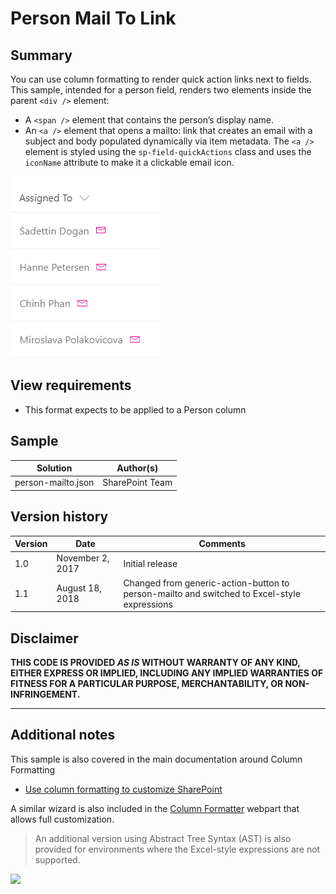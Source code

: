 # Person Mail To Link

## Summary
You can use column formatting to render quick action links next to fields. This sample, intended for a person field, renders two elements inside the parent `<div />` element:

- A `<span />` element that contains the person’s display name.
- An `<a />` element that opens a mailto: link that creates an email with a subject and body populated dynamically via item metadata. The `<a />` element is styled using the `sp-field-quickActions` class and uses the `iconName` attribute to make it a clickable email icon. 

![screenshot of the sample](./assets/screenshot.png)

## View requirements
- This format expects to be applied to a Person column

## Sample

Solution|Author(s)
--------|---------
person-mailto.json | SharePoint Team

## Version history

Version|Date|Comments
-------|----|--------
1.0|November 2, 2017|Initial release
1.1|August 18, 2018|Changed from generic-action-button to person-mailto and switched to Excel-style expressions

## Disclaimer
**THIS CODE IS PROVIDED *AS IS* WITHOUT WARRANTY OF ANY KIND, EITHER EXPRESS OR IMPLIED, INCLUDING ANY IMPLIED WARRANTIES OF FITNESS FOR A PARTICULAR PURPOSE, MERCHANTABILITY, OR NON-INFRINGEMENT.**

---

## Additional notes
This sample is also covered in the main documentation around Column Formatting

- [Use column formatting to customize SharePoint](https://docs.microsoft.com/en-us/sharepoint/dev/declarative-customization/column-formatting)

A similar wizard is also included in the [Column Formatter](https://github.com/SharePoint/sp-dev-solutions/blob/master/solutions/ColumnFormatter/README.md) webpart that allows full customization.

> An additional version using Abstract Tree Syntax (AST) is also provided for environments where the Excel-style expressions are not supported.

<img src="https://pnptelemetry.azurewebsites.net/sp-dev-list-formatting/column-samples/person-mailto" />